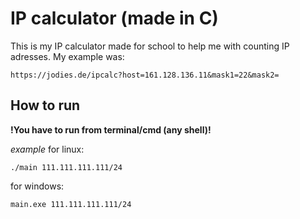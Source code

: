 # IP calculator (made in C)

This is my IP calculator made for school to help me with counting IP adresses.
My example was: 

    https://jodies.de/ipcalc?host=161.128.136.11&mask1=22&mask2=


## How to run

**!You have to run from terminal/cmd (any shell)!**

*example*
for linux:

    ./main 111.111.111.111/24

for windows:

    main.exe 111.111.111.111/24
